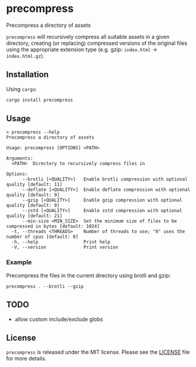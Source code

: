 # precompress

Precompress a directory of assets

`precompress` will recursively compress all suitable assets in a given directory,
creating (or replacing) compressed versions of the original files using the
appropriate extension type (e.g. gzip: `index.html` -> `index.html.gz`).

## Installation

Using `cargo`:

```sh
cargo install precompress
```

## Usage

```
> precompress --help
Precompress a directory of assets

Usage: precompress [OPTIONS] <PATH>

Arguments:
  <PATH>  Directory to recursively compress files in

Options:
      --brotli [<QUALITY>]   Enable brotli compression with optional quality [default: 11]
      --deflate [<QUALITY>]  Enable deflate compression with optional quality [default: 9]
      --gzip [<QUALITY>]     Enable gzip compression with optional quality [default: 9]
      --zstd [<QUALITY>]     Enable zstd compression with optional quality [default: 21]
      --min-size <MIN_SIZE>  Set the minimum size of files to be compressed in bytes [default: 1024]
  -t, --threads <THREADS>    Number of threads to use; "0" uses the number of cpus [default: 0]
  -h, --help                 Print help
  -V, --version              Print version
```

### Example

Precompress the files in the current directory using brotli and gzip:

```
precompress . --brotli --gzip
```

## TODO

- allow custom include/exclude globs

## License

`precompress` is released under the MIT license.
Please see the [LICENSE](./LICENSE) file for more details.
